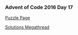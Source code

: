 ### Advent of Code 2016 Day 17

[Puzzle Page](https://adventofcode.com/2016/day/17)

[Solutions Megathread](https://www.reddit.com/r/adventofcode/comments/5isvxv/2016_day_17_solutions/)
